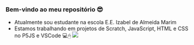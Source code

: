 ### Bem-vindo ao meu repositório 😎

- Atualmente sou estudante na escola E.E. Izabel de Almeida Marim
- Estamos trabalhando em projetos de Scratch, JavaScript, HTML e CSS no P5JS e VSCode 💻🖱
![](https://pin.it/6u2Avm72Z)
